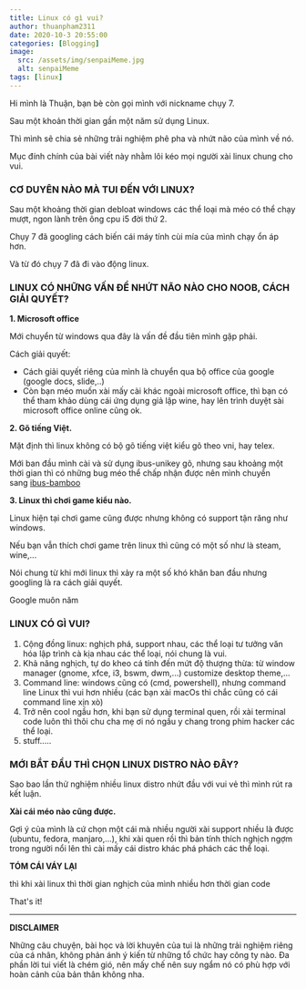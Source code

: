 ```yaml
---
title: Linux có gì vui?
author: thuanpham2311
date: 2020-10-3 20:55:00
categories: [Blogging]
image:
  src: /assets/img/senpaiMeme.jpg
  alt: senpaiMeme
tags: [linux]
---
```


Hi mình là Thuận, bạn bè còn gọi mình với nickname chụy 7.

Sau một khoản thời gian gần một năm sử dụng Linux.

Thì mình sẽ chia sẻ những trải nghiệm phê pha và nhứt não của mình về nó.

Mục đính chính của bài viết này nhằm lôi kéo mọi người xài linux chung cho vui.

### **CƠ DUYÊN NÀO MÀ TUI ĐẾN VỚI LINUX?**

Sau một khoảng thời gian debloat windows các thể loại mà méo có thể chạy mượt, ngon lành trên ông cpu i5 đời thứ 2.

Chụy 7 đã googling cách biến cái máy tính cùi mía của mình chạy ổn áp hơn.

Và từ đó chụy 7 đã đi vào động linux.

### **LINUX CÓ NHỮNG VẤN ĐỀ NHỨT NÃO NÀO CHO NOOB, CÁCH GIẢI QUYẾT?**

**1. Microsoft office**

Mới chuyển từ windows qua đây là vấn đề đầu tiên mình gặp phải.

Cách giải quyết:

- Cách giải quyết riêng của mình là chuyển qua bộ office của google (google docs, slide,..)
- Còn bạn méo muốn xài mấy cài khác ngoài microsoft office, thì bạn có thể tham khảo dùng cái ứng dụng giả lập wine, hay lên trình duyệt sài microsoft office online cũng ok.

**2. Gõ tiếng Việt.**

Mặt định thì linux không có bộ gõ tiếng việt kiểu gõ theo vni, hay telex.

Mới ban đầu mình cài và sử dụng ibus-unikey gõ, nhưng sau khoảng một thời gian thì có những bug méo thể chấp nhận được nên mình chuyển sang [ibus-bamboo](https://l.facebook.com/l.php?u=https%3A%2F%2Fgithub.com%2FBambooEngine%2Fibus-bamboo%3Ffbclid%3DIwAR1pBJh-TRXczFoXoph62kLJKBmdiiJVRluoBQVik2NUVDwXvL7JL2hAYmY&h=AT1VcwCkj1vnZ884iiQAcP9a_tDkJg5zzWILHwcnzWYSxx_Ply3gjQnXEupeP4QCUCKZc2Uf_7saHai5Lw7T7MaR2E-R-5Y_55UJ7xDz8OyNKCA84GKrBQ44sgwg77l-s3eY0qzFSBNc&__tn__=-UK-R&c[0]=AT0YHdPqaQRW0kiGjDgz63H3_XiASlF7B52lzY-69yb3SjtGTj8r1i8ubC8946V44tK-dKZr03RpHBKjLt9RUQGF9pGsHiId3ptn2Rx1inhYuwUTmuXDEGurZqShOnVRZNpCuWzksV-gKeEhx6kIWvwPgwuFZ41jEfrV42yLzckSrKTrM3TfZ4DCKs9cP3ezIv3cMfO58E_EXdTrQ76z)

**3. Linux thì chơi game kiểu nào.**

Linux hiện tại chơi game cũng được nhưng không có support tận răng như windows.

Nếu bạn vẫn thích chơi game trên linux thì cũng có một số như là steam, wine,...

Nói chung từ khi mới linux thì xảy ra một số khó khăn ban đầu nhưng googling là ra cách giải quyết.

Google muôn năm

### **LINUX CÓ GÌ VUI?**

1. Cộng đồng linux: nghịch phá, support nhau, các thể loại tư tưởng văn hóa lập trình cà kịa nhau các thể loại, nói chung là vui.
2. Khả năng nghịch, tự do kheo cá tính đến mứt độ thượng thừa: từ window manager (gnome, xfce, i3, bswm, dwm,...) customize desktop theme,...
3. Command line: windows cũng có (cmd, powershell), nhưng command line Linux thì vui hơn nhiều (các bạn xài macOs thì chắc cũng có cái command line xịn xò)
4. Trở nên cool ngầu hơn, khi bạn sử dụng terminal quen, rồi xài terminal code luôn thì thôi chu cha mẹ ơi nó ngầu y chang trong phim hacker các thể loại.
5. stuff.....

### **MỚI BẮT ĐẦU THÌ CHỌN LINUX DISTRO NÀO ĐÂY?**

Sao bao lần thử nghiệm nhiều linux distro nhứt đầu với vui vẻ thì mình rút ra kết luận.

**Xài cái méo nào cũng được.**

Gợi ý của mình là cứ chọn một cái mà nhiều người xài support nhiều là được (ubuntu, fedora, manjaro,...), khi xài quen rồi thì bản tính thích nghịch ngợm trong người nổi lên thì cài mấy cái distro khác phá phách các thể loại.

**TÓM CÁI VÁY LẠI**

thì khi xài linux thì thời gian nghịch của mình nhiều hơn thời gian code

That's it!

---

**DISCLAIMER**

Những câu chuyện, bài học và lời khuyên của tui là những trải nghiệm riêng của cá nhân, không phản ánh ý kiến từ những tổ chức hay công ty nào. Đa phần lời tui viết là chém gió, nên mấy chế nên suy ngẩm nó có phù hợp với hoàn cảnh của bản thân không nha.
